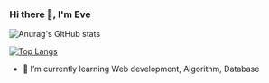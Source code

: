 ### Hi there 👋, I'm Eve

![Anurag's GitHub stats](https://github-readme-stats.vercel.app/api?username=nichakontae&show_icons=true&theme=dracula)


[![Top Langs](https://github-readme-stats.vercel.app/api/top-langs/?username=nichakontae&layout=compact&hide=Jupyter)](https://github.com/anuraghazra/github-readme-stats)

- 🌱 I’m currently learning Web development, Algorithm, Database
<!--
**nichakontae/nichakontae** is a ✨ _special_ ✨ repository because its `README.md` (this file) appears on your GitHub profile.

Here are some ideas to get you started:



- 🔭 I’m currently working on ...
- 👯 I’m looking to collaborate on ...
- 🤔 I’m looking for help with ...
- 💬 Ask me about ...
- 📫 How to reach me: ...
- 😄 Pronouns: ...
- ⚡ Fun fact: ...
-->
